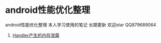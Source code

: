 # android性能优化整理
android性能优化整理 本人学习使用的笔记 长期更新 欢迎star QQ879689064  
  
1. [Handler产生的内存泄露](https://github.com/xiaoxiangyeyuHeaven/Android-performance-optimization/blob/master/note/Handler%E4%BA%A7%E7%94%9F%E7%9A%84%E5%86%85%E5%AD%98%E6%B3%84%E9%9C%B2.md)